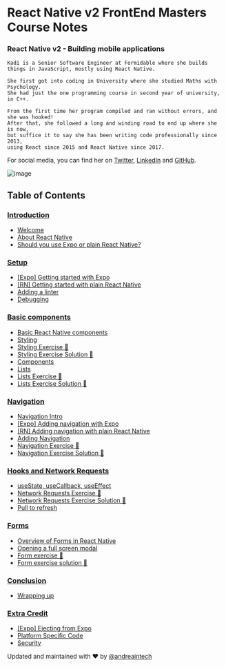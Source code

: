 # React Native v2 FrontEnd Masters Course Notes

### React Native v2 - Building mobile applications

```
Kadi is a Senior Software Engineer at Formidable where she builds things in JavaScript, mostly using React Native. 

She first got into coding in University where she studied Maths with Psychology. 
She had just the one programming course in second year of university, in C++. 

From the first time her program compiled and ran without errors, and she was hooked! 
After that, she followed a long and winding road to end up where she is now, 
but suffice it to say she has been writing code professionally since 2013, 
using React since 2015 and React Native since 2017.
```
For social media, you can find her on [Twitter](https://twitter.com/kadikraman), [LinkedIn](https://www.linkedin.com/in/kadi-kraman-922a7277/) and [GitHub](https://github.com/kadikraman).

![image](https://user-images.githubusercontent.com/20091777/135958793-1b2c2e3d-73e9-4987-90ca-c75092c7e8b6.png)


## Table of Contents

### [Introduction](https://github.com/adasilvapdev/React-Native-v2-FrontEnd-Masters-Course-Notes/tree/main/content/1-%20introduction#introduction)
- [Welcome](https://github.com/adasilvapdev/React-Native-v2-FrontEnd-Masters-Course-Notes/tree/main/content/1-%20introduction#welcome)
- [About React Native](https://github.com/adasilvapdev/React-Native-v2-FrontEnd-Masters-Course-Notes/tree/main/content/1-%20introduction#about-react-native)
- [Should you use Expo or plain React Native?](https://github.com/adasilvapdev/React-Native-v2-FrontEnd-Masters-Course-Notes/tree/main/content/1-%20introduction#should-you-use-expo-or-plain-react-native)

### [Setup](https://github.com/adasilvapdev/React-Native-v2-FrontEnd-Masters-Course-Notes/tree/main/content/2-setup#setup)
- [[Expo] Getting started with Expo](https://github.com/adasilvapdev/React-Native-v2-FrontEnd-Masters-Course-Notes/tree/main/content/2-setup#expo-getting-started-with-expo)
- [[RN] Getting started with plain React Native](https://github.com/adasilvapdev/React-Native-v2-FrontEnd-Masters-Course-Notes/tree/main/content/2-setup#rn-getting-started-with-plain-react-native)
- [Adding a linter](https://github.com/adasilvapdev/React-Native-v2-FrontEnd-Masters-Course-Notes/tree/main/content/2-setup#adding-a-linter)
- [Debugging](https://github.com/adasilvapdev/React-Native-v2-FrontEnd-Masters-Course-Notes/tree/main/content/2-setup#debugging)

### [Basic components](https://github.com/adasilvapdev/React-Native-v2-FrontEnd-Masters-Course-Notes/blob/main/content/3-basic-components/README.md#basic-components)
- [Basic React Native components](https://github.com/adasilvapdev/React-Native-v2-FrontEnd-Masters-Course-Notes/blob/main/content/3-basic-components/README.md#basic-react-native-components)
- [Styling](https://github.com/adasilvapdev/React-Native-v2-FrontEnd-Masters-Course-Notes/blob/main/content/3-basic-components/README.md#styling)
- [Styling Exercise 📝](https://github.com/adasilvapdev/React-Native-v2-FrontEnd-Masters-Course-Notes/blob/main/content/3-basic-components/README.md#styling-exercise-)
- [Styling Exercise Solution 👀](https://github.com/adasilvapdev/React-Native-v2-FrontEnd-Masters-Course-Notes/blob/main/content/3-basic-components/README.md#styling-exercise-solution-)
- [Components](https://github.com/adasilvapdev/React-Native-v2-FrontEnd-Masters-Course-Notes/blob/main/content/3-basic-components/README.md#components)
- [Lists](https://github.com/adasilvapdev/React-Native-v2-FrontEnd-Masters-Course-Notes/blob/main/content/3-basic-components/README.md#lists)
- [Lists Exercise 📝](https://github.com/adasilvapdev/React-Native-v2-FrontEnd-Masters-Course-Notes/blob/main/content/3-basic-components/README.md#lists-exercise-)
- [Lists Exercise Solution 👀](https://github.com/adasilvapdev/React-Native-v2-FrontEnd-Masters-Course-Notes/blob/main/content/3-basic-components/README.md#lists-exercise-solution-)

### [Navigation](https://github.com/adasilvapdev/React-Native-v2-FrontEnd-Masters-Course-Notes/blob/main/content/4-navigation/README.md#navigation)
- [Navigation Intro](https://github.com/adasilvapdev/React-Native-v2-FrontEnd-Masters-Course-Notes/blob/main/content/4-navigation/README.md#navigation-intro)
- [[Expo] Adding navigation with Expo](https://github.com/adasilvapdev/React-Native-v2-FrontEnd-Masters-Course-Notes/blob/main/content/4-navigation/README.md#expo-adding-navigation-with-expo)
- [[RN] Adding navigation with plain React Native](https://github.com/adasilvapdev/React-Native-v2-FrontEnd-Masters-Course-Notes/blob/main/content/4-navigation/README.md#rn-adding-navigation-with-plain-react-native)
- [Adding Navigation](https://github.com/adasilvapdev/React-Native-v2-FrontEnd-Masters-Course-Notes/blob/main/content/4-navigation/README.md#adding-navigation)
- [Navigation Exercise 📝](https://github.com/adasilvapdev/React-Native-v2-FrontEnd-Masters-Course-Notes/blob/main/content/4-navigation/README.md#navigation-exercise-)
- [Navigation Exercise Solution 👀](https://github.com/adasilvapdev/React-Native-v2-FrontEnd-Masters-Course-Notes/blob/main/content/4-navigation/README.md#navigation-exercise-solution-)

### [Hooks and Network Requests](https://github.com/adasilvapdev/React-Native-v2-FrontEnd-Masters-Course-Notes/blob/main/content/5-hooks-and-network-requests/README.md#hooks-and-network-requests)
- [useState, useCallback, useEffect](https://github.com/adasilvapdev/React-Native-v2-FrontEnd-Masters-Course-Notes/blob/main/content/5-hooks-and-network-requests/README.md#usestate-usecallback-useeffect)
- [Network Requests Exercise 📝](https://github.com/adasilvapdev/React-Native-v2-FrontEnd-Masters-Course-Notes/blob/main/content/5-hooks-and-network-requests/README.md#network-requests-exercise-)
- [Network Requests Exercise Solution 👀](https://github.com/adasilvapdev/React-Native-v2-FrontEnd-Masters-Course-Notes/blob/main/content/5-hooks-and-network-requests/README.md#network-requests-exercise-solution-)
- [Pull to refresh](https://github.com/adasilvapdev/React-Native-v2-FrontEnd-Masters-Course-Notes/blob/main/content/5-hooks-and-network-requests/README.md#pull-to-refresh)

### [Forms](https://github.com/adasilvapdev/React-Native-v2-FrontEnd-Masters-Course-Notes/blob/main/content/6-forms/README.md#forms)
- [Overview of Forms in React Native](https://github.com/adasilvapdev/React-Native-v2-FrontEnd-Masters-Course-Notes/blob/main/content/6-forms/README.md#overview-of-forms-in-react-native)
- [Opening a full screen modal](https://github.com/adasilvapdev/React-Native-v2-FrontEnd-Masters-Course-Notes/blob/main/content/6-forms/README.md#opening-a-full-screen-modal)
- [Form exercise 📝](https://github.com/adasilvapdev/React-Native-v2-FrontEnd-Masters-Course-Notes/blob/main/content/6-forms/README.md#form-exercise-)
- [Form exercise solution 👀](https://github.com/adasilvapdev/React-Native-v2-FrontEnd-Masters-Course-Notes/blob/main/content/6-forms/README.md#form-exercise-solution-)

### [Conclusion](https://github.com/adasilvapdev/React-Native-v2-FrontEnd-Masters-Course-Notes/blob/main/content/7-conclusion/README.md#conclusion)
- [Wrapping up](https://github.com/adasilvapdev/React-Native-v2-FrontEnd-Masters-Course-Notes/blob/main/content/7-conclusion/README.md#wrapping-up)

### [Extra Credit](https://github.com/adasilvapdev/React-Native-v2-FrontEnd-Masters-Course-Notes/blob/main/content/8-extra-credit/README.md#extra-credit)
- [[Expo] Ejecting from Expo](https://github.com/adasilvapdev/React-Native-v2-FrontEnd-Masters-Course-Notes/blob/main/content/8-extra-credit/README.md#expo-ejecting-from-expo)
- [Platform Specific Code](https://github.com/adasilvapdev/React-Native-v2-FrontEnd-Masters-Course-Notes/blob/main/content/8-extra-credit/README.md#platform-specific-code)
- [Security](https://github.com/adasilvapdev/React-Native-v2-FrontEnd-Masters-Course-Notes/blob/main/content/8-extra-credit/README.md#security)



Updated and maintained with ❤️ by [@andreaintech](https://andreaintech.github.io/web/)
